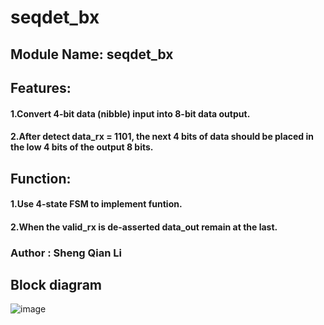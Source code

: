 # seqdet_bx

## Module Name: seqdet_bx  

## Features:  

#### 1.Convert 4-bit data (nibble) input into 8-bit data output.  
#### 2.After detect data_rx = 1101, the next 4 bits of data should be placed in the low 4 bits of the output 8 bits.    	
   
 
## Function:  
    
#### 1.Use 4-state FSM to implement funtion.  
#### 2.When the valid_rx is de-asserted data_out remain at the last.   
 
### Author : Sheng Qian Li  
  
## Block diagram  

![image](https://github.com/user-attachments/assets/ce4cccb9-73fa-457d-9659-f948bbd6b56e)
